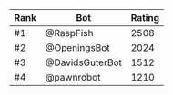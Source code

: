 Rank|Bot|Rating
---|---|---
#1|@RaspFish|2508
#2|@OpeningsBot|2024
#3|@DavidsGuterBot|1512
#4|@pawnrobot|1210
